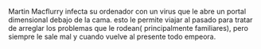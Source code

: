 Martin Macflurry infecta su ordenador con un virus que le abre un portal dimensional debajo de la cama. esto le permite viajar al pasado para tratar de arreglar los problemas que le rodean( principalmente familiares), pero siempre le sale mal y cuando vuelve al presente todo empeora.
